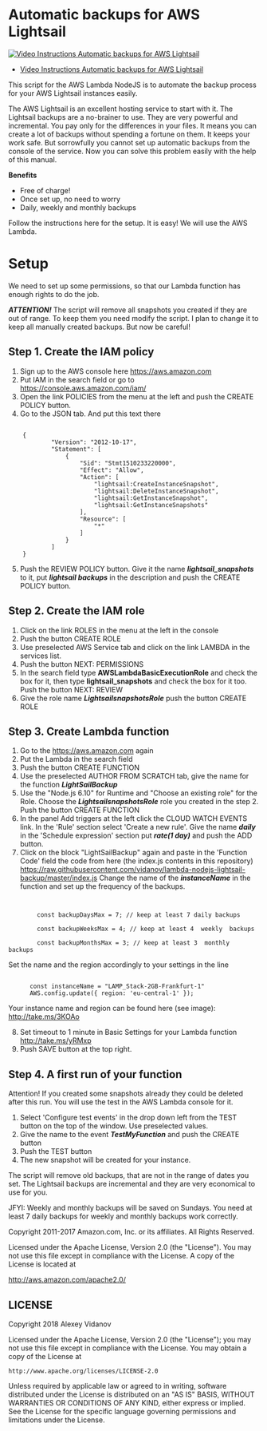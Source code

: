 # Automatic backups for AWS Lightsail

[![Video Instructions Automatic backups for AWS Lightsail](http://img.youtube.com/vi/vUy-eX20nsA/0.jpg)](http://www.youtube.com/watch?v=vUy-eX20nsA)

- [Video Instructions Automatic backups for AWS Lightsail](http://www.youtube.com/watch?v=vUy-eX20nsA)

This script for the AWS Lambda NodeJS is to automate the backup process for your AWS Lightsail instances easily. 

The AWS Lightsail is an excellent hosting service to start with it. The Lightsail backups are a no-brainer to use. They are very powerful and incremental. You pay only for the differences in your files. It means you can create a lot of backups without spending a fortune on them. It keeps your work safe. But sorrowfully you cannot set up automatic backups from the console of the service. Now you can solve this problem easily with the help of this manual.

**Benefits**
- Free of charge!
- Once set up, no need to worry 
- Daily, weekly and monthly backups

Follow the instructions here for the setup. It is easy!
We will use the AWS Lambda.

# Setup

We need to set up some permissions, so that our Lambda function has enough rights to do the job. 

***ATTENTION!*** The script will remove all snapshots you created if they are out of range. To keep them you need modify the script. I plan to change it to keep all manually created backups. But now be careful!

## Step 1. Create the IAM policy
 1. Sign up to the AWS console here https://aws.amazon.com
 2. Put IAM in the search field or go to https://console.aws.amazon.com/iam/
 3. Open the link POLICIES from the menu at the left and push the CREATE POLICY button.
 4. Go to the JSON tab. And put this text there
<pre><code>
    {
            "Version": "2012-10-17",
            "Statement": [
                {
                    "Sid": "Stmt1510233220000",
                    "Effect": "Allow",
                    "Action": [
                        "lightsail:CreateInstanceSnapshot",
                        "lightsail:DeleteInstanceSnapshot",
                        "lightsail:GetInstanceSnapshot",
                        "lightsail:GetInstanceSnapshots"
                    ],
                    "Resource": [
                        "*"
                    ]
                }
            ]
    }
</code></pre>  

 5. Push the REVIEW POLICY button. Give it the name ***lightsail_snapshots*** to it, put ***lightsail backups*** in the description and push the CREATE POLICY button. 
 
 
 ## Step 2. Create the IAM role

1. Click on the link ROLES in the menu at the left in the console
2. Push the button CREATE ROLE
3. Use preselected AWS Service tab and click on the link LAMBDA in the services list.
4. Push the button NEXT: PERMISSIONS
5. In the search field type **AWSLambdaBasicExecutionRole** and check the box for it, then type **lightsail_snapshots** and check the box for it too. Push the button NEXT: REVIEW
6. Give the role name ***LightsailsnapshotsRole*** push the button CREATE ROLE

## Step 3. Create Lambda function

 1. Go to the https://aws.amazon.com again
 2. Put the Lambda in the search field
 3. Push the button CREATE FUNCTION
 4. Use the preselected AUTHOR FROM SCRATCH tab, give the name for the function ***LightSailBackup***
 5. Use the "Node.js 6.10" for Runtime and "Choose an existing role" for the Role. Choose the ***LightsailsnapshotsRole*** role you created in the step 2. Push the button CREATE FUNCTION
 6. In the panel Add triggers at the left click the CLOUD WATCH EVENTS link. In the 'Rule' section select 'Create a new rule'. Give the name ***daily*** in the 'Schedule expression' section put ***rate(1 day)*** and push the ADD button.
 7. Click on the block "LightSailBackup" again and paste in the 'Function Code' field the code from here  (the index.js contents in this repository)
 https://raw.githubusercontent.com/vidanov/lambda-nodejs-lightsail-backup/master/index.js
 Change the name of the ***instanceName*** in the function and set up the frequency of the backups.
 
  <pre><code>
        
        const backupDaysMax = 7; // keep at least 7 daily backups 
        
        const backupWeeksMax = 4; // keep at least 4  weekly  backups
        
        const backupMonthsMax = 3; // keep at least 3  monthly  backups
</code></pre>        

Set the name and the region accordingly to your settings in the line
 <pre><code>
      const instanceName = "LAMP_Stack-2GB-Frankfurt-1"
      AWS.config.update({ region: 'eu-central-1' });
</code></pre>

 Your instance name and region can be found here (see image): 
http://take.ms/3KOAo

 
 8. Set timeout to 1 minute in Basic Settings for your Lambda function http://take.ms/yRMxp
 9. Push SAVE button at the top right.

## Step 4. A first run of your function

Attention! If you created some snapshots already they could be deleted after this run.
You will use the test in the AWS Lambda console for it.

 1. Select 'Configure test events' in the drop down left from the TEST button on the top of the window. Use preselected values.
 2. Give the name to the event ***TestMyFunction*** and push the CREATE button
 3. Push the TEST button 
 4. The new snapshot will be created for your instance. 
  
The script will remove old backups, that are not in the range of dates you set. The Lightsail backups are incremental and they are very economical to use for you.


JFYI: Weekly and monthly backups will be saved on Sundays. You need at least 7 daily backups for weekly and monthly backups work correctly.

Copyright 2011-2017 Amazon.com, Inc. or its affiliates. All Rights Reserved.

Licensed under the Apache License, Version 2.0 (the "License"). You may not use this file except in compliance with the License. A copy of the License is located at

http://aws.amazon.com/apache2.0/

## LICENSE
Copyright 2018 Alexey Vidanov

Licensed under the Apache License, Version 2.0 (the "License");
you may not use this file except in compliance with the License.
You may obtain a copy of the License at

    http://www.apache.org/licenses/LICENSE-2.0

Unless required by applicable law or agreed to in writing, software
distributed under the License is distributed on an "AS IS" BASIS,
WITHOUT WARRANTIES OR CONDITIONS OF ANY KIND, either express or implied.
See the License for the specific language governing permissions and
limitations under the License.
